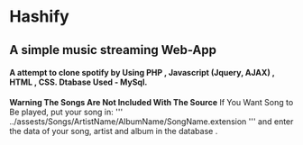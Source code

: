 # Hashify
## A simple music streaming Web-App

#### A attempt to clone spotify by Using PHP , Javascript (Jquery, AJAX) , HTML , CSS. Dtabase Used - MySql.


__Warning The Songs Are Not Included With The Source__
  If You Want Song to Be played, put your song in:
'''
../assests/Songs/ArtistName/AlbumName/SongName.extension
'''
and enter the data of your song, artist and album in the database .
